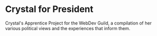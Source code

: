 # Crystal for President
Crystal's Apprentice Project for the WebDev Guild, a compilation of her various political views and the experiences that inform them.
